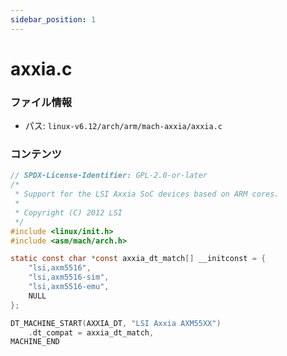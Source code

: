 ```yaml
---
sidebar_position: 1
---
```

# axxia.c

### ファイル情報

- パス: `linux-v6.12/arch/arm/mach-axxia/axxia.c`

### コンテンツ

```c
// SPDX-License-Identifier: GPL-2.0-or-later
/*
 * Support for the LSI Axxia SoC devices based on ARM cores.
 *
 * Copyright (C) 2012 LSI
 */
#include <linux/init.h>
#include <asm/mach/arch.h>

static const char *const axxia_dt_match[] __initconst = {
	"lsi,axm5516",
	"lsi,axm5516-sim",
	"lsi,axm5516-emu",
	NULL
};

DT_MACHINE_START(AXXIA_DT, "LSI Axxia AXM55XX")
	.dt_compat = axxia_dt_match,
MACHINE_END

```
